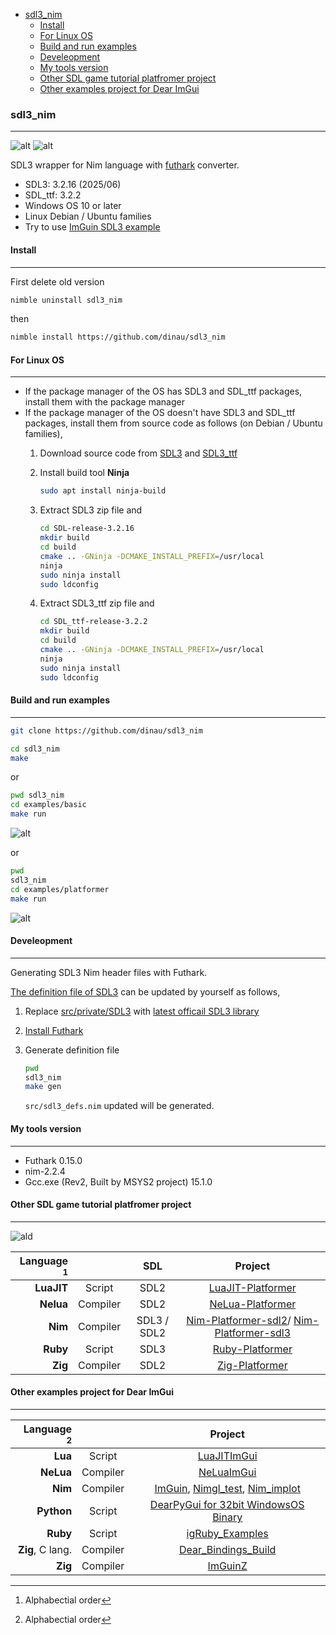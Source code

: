 <!-- START doctoc generated TOC please keep comment here to allow auto update -->
<!-- DON'T EDIT THIS SECTION, INSTEAD RE-RUN doctoc TO UPDATE -->

- [sdl3_nim](#sdl3_nim)
  - [Install](#install)
  - [For Linux OS](#for-linux-os)
  - [Build and run examples](#build-and-run-examples)
  - [Develeopment](#develeopment)
  - [My tools version](#my-tools-version)
  - [Other SDL game tutorial platfromer project](#other-sdl-game-tutorial-platfromer-project)
  - [Other examples project for Dear ImGui](#other-examples-project-for-dear-imgui)

<!-- END doctoc generated TOC please keep comment here to allow auto update -->

### sdl3_nim

---

![alt](https://github.com/dinau/sdl3_nim/actions/workflows/windows.yml/badge.svg) 
![alt](https://github.com/dinau/sdl3_nim/actions/workflows/linux.yml/badge.svg)

SDL3 wrapper for Nim language with [futhark](https://github.com/PMunch/futhark#installation) converter.

- SDL3: 3.2.16 (2025/06)
- SDL_ttf:  3.2.2
- Windows OS 10 or later 
- Linux Debian / Ubuntu families 
- Try to use [ImGuin SDL3 example](https://github.com/dinau/imguin_examples#glfw_opengl3_image_load--sdl2_opengl3---sdl3_opengl3)


#### Install

---


First delete old version 

```sh
nimble uninstall sdl3_nim
```

then

```sh
nimble install https://github.com/dinau/sdl3_nim 
```

#### For Linux OS

---

- If the package manager of the OS has SDL3 and SDL_ttf packages, install them with the package manager
- If the package manager of the OS doesn't have SDL3 and SDL_ttf packages, install them from source code as follows (on Debian / Ubuntu families),  
   1. Download source code from [SDL3](https://github.com/libsdl-org/SDL/archive/refs/tags/release-3.2.16.zip) and [SDL3_ttf](https://github.com/libsdl-org/SDL_ttf/archive/refs/tags/release-3.2.2.zip)
   1. Install build tool **Ninja**

      ```sh
      sudo apt install ninja-build
      ```

   1. Extract SDL3 zip file and 
   
      ```sh
      cd SDL-release-3.2.16 
      mkdir build
      cd build 
      cmake .. -GNinja -DCMAKE_INSTALL_PREFIX=/usr/local
      ninja
      sudo ninja install
      sudo ldconfig
      ```

   1. Extract SDL3_ttf zip file and 
   
      ```sh
      cd SDL_ttf-release-3.2.2 
      mkdir build
      cd build 
      cmake .. -GNinja -DCMAKE_INSTALL_PREFIX=/usr/local
      ninja
      sudo ninja install
      sudo ldconfig
      ```

#### Build and run examples

---

```sh
git clone https://github.com/dinau/sdl3_nim
```

```sh
cd sdl3_nim
make 
```

or 

```sh
pwd sdl3_nim
cd examples/basic
make run
```

![alt](https://github.com/dinau/sdl3_nim/raw/main/src/private/img/basic-nim-sdl3.gif)  

or

```sh
pwd 
sdl3_nim
cd examples/platformer
make run
```

![alt](https://github.com/dinau/sdl3_nim/raw/main/src/private/img/platformer-nim-sdl3.gif)  

#### Develeopment 

---

Generating SDL3 Nim header files with Futhark.

[The definition file of SDL3](src/sdl3_defs.nim) can be updated by yourself as follows, 

1. Replace [src/private/SDL3](src/private/SDL3) with  [latest officail SDL3 library](https://github.com/libsdl-org/SDL/releases)
1. [Install Futhark](https://github.com/PMunch/futhark#installation)
1. Generate definition file

   ```sh
   pwd 
   sdl3_nim
   make gen
   ```

   `src/sdl3_defs.nim` updated will be generated.

#### My tools version 

---

- Futhark 0.15.0
- nim-2.2.4
- Gcc.exe (Rev2, Built by MSYS2 project) 15.1.0

#### Other SDL game tutorial platfromer project

---

![ald](https://github.com/dinau/luajit-platformer/raw/main/img/platformer-luajit-sdl2.gif)

| Language    [^order] |          | SDL         | Project                                                                                                                                               |
| -------------------: | :---:    | :---:       | :----------------------------------------------------------------:                                                                                    |
| **LuaJIT**           | Script   | SDL2        | [LuaJIT-Platformer](https://github.com/dinau/luajit-platformer)
| **Nelua**            | Compiler | SDL2        | [NeLua-Platformer](https://github.com/dinau/nelua-platformer)
| **Nim**              | Compiler | SDL3 / SDL2 | [Nim-Platformer-sdl2](https://github.com/def-/nim-platformer)/ [Nim-Platformer-sdl3](https://github.com/dinau/sdl3_nim/tree/main/examples/platformer) |
| **Ruby**             | Script   | SDL3        | [Ruby-Platformer](https://github.com/dinau/ruby-platformer)                                                                                           |
| **Zig**              | Compiler | SDL2        | [Zig-Platformer](https://github.com/dinau/zig-platformer)                                                                                             |

[^order]: Alphabectial order

#### Other examples project for Dear ImGui

---

| Language [^order]    |          | Project                                                                                                                                         |
| -------------------: | :---:    | :----------------------------------------------------------------:                                                                              |
| **Lua**              | Script   | [LuaJITImGui](https://github.com/dinau/luajitImGui)                                                                                             |
| **NeLua**            | Compiler | [NeLuaImGui](https://github.com/dinau/neluaImGui)                                                                                               |
| **Nim**              | Compiler | [ImGuin](https://github.com/dinau/imguin), [Nimgl_test](https://github.com/dinau/nimgl_test), [Nim_implot](https://github.com/dinau/nim_implot) |
| **Python**           | Script   | [DearPyGui for 32bit WindowsOS Binary](https://github.com/dinau/DearPyGui32/tree/win32)                                                         |
| **Ruby**             | Script   | [igRuby_Examples](https://github.com/dinau/igruby_examples)                                                                                     |
| **Zig**, C lang.     | Compiler | [Dear_Bindings_Build](https://github.com/dinau/dear_bindings_build)                                                                             |
| **Zig**              | Compiler | [ImGuinZ](https://github.com/dinau/imguinz)                                                                                                     |
